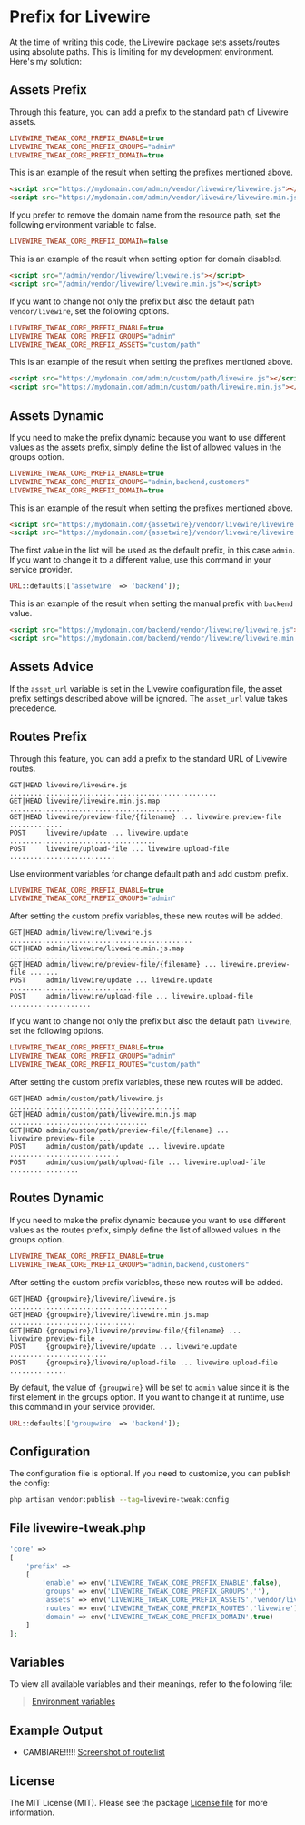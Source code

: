 # Prefix for Livewire

At the time of writing this code, the Livewire package sets assets/routes using absolute paths. This is limiting for my development environment. Here's my solution:

## Assets Prefix

Through this feature, you can add a prefix to the standard path of Livewire assets.

```ini
LIVEWIRE_TWEAK_CORE_PREFIX_ENABLE=true
LIVEWIRE_TWEAK_CORE_PREFIX_GROUPS="admin"
LIVEWIRE_TWEAK_CORE_PREFIX_DOMAIN=true
```

This is an example of the result when setting the prefixes mentioned above.

```html
<script src="https://mydomain.com/admin/vendor/livewire/livewire.js"></script>
<script src="https://mydomain.com/admin/vendor/livewire/livewire.min.js"></script>
```

If you prefer to remove the domain name from the resource path, set the following environment variable to false.

```ini
LIVEWIRE_TWEAK_CORE_PREFIX_DOMAIN=false
```

This is an example of the result when setting option for domain disabled.

```html
<script src="/admin/vendor/livewire/livewire.js"></script>
<script src="/admin/vendor/livewire/livewire.min.js"></script>
```

If you want to change not only the prefix but also the default path `vendor/livewire`, set the following options.

```ini
LIVEWIRE_TWEAK_CORE_PREFIX_ENABLE=true
LIVEWIRE_TWEAK_CORE_PREFIX_GROUPS="admin"
LIVEWIRE_TWEAK_CORE_PREFIX_ASSETS="custom/path"
```

This is an example of the result when setting the prefixes mentioned above.

```html
<script src="https://mydomain.com/admin/custom/path/livewire.js"></script>
<script src="https://mydomain.com/admin/custom/path/livewire.min.js"></script>
```

## Assets Dynamic

If you need to make the prefix dynamic because you want to use different values as the assets prefix, simply define the list of allowed values in the groups option.

```ini
LIVEWIRE_TWEAK_CORE_PREFIX_ENABLE=true
LIVEWIRE_TWEAK_CORE_PREFIX_GROUPS="admin,backend,customers"
LIVEWIRE_TWEAK_CORE_PREFIX_DOMAIN=true
```

This is an example of the result when setting the prefixes mentioned above.

```html
<script src="https://mydomain.com/{assetwire}/vendor/livewire/livewire.js"></script>
<script src="https://mydomain.com/{assetwire}/vendor/livewire/livewire.min.js"></script>
```

The first value in the list will be used as the default prefix, in this case `admin`. If you want to change it to a different value, use this command in your service provider.

```php
URL::defaults(['assetwire' => 'backend']);
```

This is an example of the result when setting the manual prefix with `backend` value.

```html
<script src="https://mydomain.com/backend/vendor/livewire/livewire.js"></script>
<script src="https://mydomain.com/backend/vendor/livewire/livewire.min.js"></script>
```

## Assets Advice

If the `asset_url` variable is set in the Livewire configuration file, the asset prefix settings described above will be ignored. The `asset_url` value takes precedence.

## Routes Prefix

Through this feature, you can add a prefix to the standard URL of Livewire routes.

```
GET|HEAD livewire/livewire.js ...................................................
GET|HEAD livewire/livewire.min.js.map ...........................................
GET|HEAD livewire/preview-file/{filename} ... livewire.preview-file .............
POST     livewire/update ... livewire.update ....................................
POST     livewire/upload-file ... livewire.upload-file ..........................
```

Use environment variables for change default path and add custom prefix.

```ini
LIVEWIRE_TWEAK_CORE_PREFIX_ENABLE=true
LIVEWIRE_TWEAK_CORE_PREFIX_GROUPS="admin"
```

After setting the custom prefix variables, these new routes will be added.

```
GET|HEAD admin/livewire/livewire.js .............................................
GET|HEAD admin/livewire/livewire.min.js.map .....................................
GET|HEAD admin/livewire/preview-file/{filename} ... livewire.preview-file .......
POST     admin/livewire/update ... livewire.update ..............................
POST     admin/livewire/upload-file ... livewire.upload-file ....................
```

If you want to change not only the prefix but also the default path `livewire`, set the following options.

```ini
LIVEWIRE_TWEAK_CORE_PREFIX_ENABLE=true
LIVEWIRE_TWEAK_CORE_PREFIX_GROUPS="admin"
LIVEWIRE_TWEAK_CORE_PREFIX_ROUTES="custom/path"
```

After setting the custom prefix variables, these new routes will be added.

```
GET|HEAD admin/custom/path/livewire.js ..........................................
GET|HEAD admin/custom/path/livewire.min.js.map ..................................
GET|HEAD admin/custom/path/preview-file/{filename} ... livewire.preview-file ....
POST     admin/custom/path/update ... livewire.update ...........................
POST     admin/custom/path/upload-file ... livewire.upload-file .................
```

## Routes Dynamic

If you need to make the prefix dynamic because you want to use different values as the routes prefix, simply define the list of allowed values in the groups option.

```ini
LIVEWIRE_TWEAK_CORE_PREFIX_ENABLE=true
LIVEWIRE_TWEAK_CORE_PREFIX_GROUPS="admin,backend,customers"
```

After setting the custom prefix variables, these new routes will be added.

```
GET|HEAD {groupwire}/livewire/livewire.js .......................................
GET|HEAD {groupwire}/livewire/livewire.min.js.map ...............................
GET|HEAD {groupwire}/livewire/preview-file/{filename} ... livewire.preview-file .
POST     {groupwire}/livewire/update ... livewire.update ........................
POST     {groupwire}/livewire/upload-file ... livewire.upload-file ..............
```

By default, the value of `{groupwire}` will be set to `admin` value since it is the first element in the groups option. If you want to change it at runtime, use this command in your service provider.

```php
URL::defaults(['groupwire' => 'backend']);
```

## Configuration

The configuration file is optional. If you need to customize, you can publish the config:

```bash
php artisan vendor:publish --tag=livewire-tweak:config
```

## File livewire-tweak.php

```php
'core' =>
[
    'prefix' =>
    [
        'enable' => env('LIVEWIRE_TWEAK_CORE_PREFIX_ENABLE',false),
        'groups' => env('LIVEWIRE_TWEAK_CORE_PREFIX_GROUPS',''),
        'assets' => env('LIVEWIRE_TWEAK_CORE_PREFIX_ASSETS','vendor/livewire'),
        'routes' => env('LIVEWIRE_TWEAK_CORE_PREFIX_ROUTES','livewire'),
        'domain' => env('LIVEWIRE_TWEAK_CORE_PREFIX_DOMAIN',true)
    ]
];
```

## Variables

To view all available variables and their meanings, refer to the following file:

> [Environment variables](../../examples/variables.env)

## Example Output

- CAMBIARE!!!!! [Screenshot of route:list](../images/core-routes.jpg)  

## License

The MIT License (MIT). Please see the package [License file](../../LICENSE) for more information.